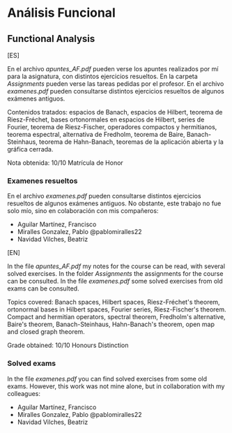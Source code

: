 # Análisis Funcional
## Functional Analysis

[ES]

En el archivo *apuntes_AF.pdf* pueden verse los apuntes realizados por mí para la asignatura, con distintos ejercicios resueltos. En la carpeta *Assignments* pueden verse las tareas pedidas por el profesor. En el archivo *examenes.pdf* pueden consultarse distintos ejercicios resueltos de algunos exámenes antiguos.

Contenidos tratados: espacios de Banach, espacios de Hilbert, teorema de Riesz-Fréchet, bases ortonormales en espacios de Hilbert, series de Fourier, teorema de Riesz-Fischer, operadores compactos y hermitianos, teorema espectral, alternativa de Fredholm, teorema de Baire, Banach-Steinhaus, teorema de Hahn-Banach, teoremas de la aplicación abierta y la gráfica cerrada.

Nota obtenida: 10/10 Matrícula de Honor

### Examenes resueltos

En el archivo *examenes.pdf* pueden consultarse distintos ejercicios resueltos de algunos exámenes antiguos. No obstante, este trabajo no fue solo mío, sino en colaboración con mis compañeros:

- Aguilar Martínez, Francisco
- Miralles Gonzalez, Pablo @pablomiralles22
- Navidad Vilches, Beatriz

[EN]

In the file *apuntes_AF.pdf* my notes for the course can be read, with several solved exercises. In the folder *Assignments* the assignments for the course can be consulted. In the file *examenes.pdf* some solved exercises from old exams can be consulted.

Topics covered: Banach spaces, Hilbert spaces, Riesz-Fréchet's theorem, ortonormal bases in Hilbert spaces, Fourier series, Riesz-Fischer's theorem. Compact and hermitian operators, spectral theorem, Fredholm's alternative, Baire's theorem, Banach-Steinhaus, Hahn-Banach's theorem, open map and closed graph theorem.

Grade obtained: 10/10 Honours Distinction

### Solved exams

In the file *examenes.pdf* you can find solved exercises from some old exams. However, this work was not mine alone, but in collaboration with my colleagues:

- Aguilar Martínez, Francisco
- Miralles Gonzalez, Pablo @pablomiralles22
- Navidad Vilches, Beatriz
